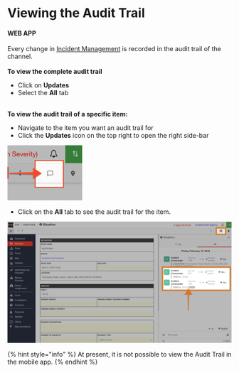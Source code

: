 # Viewing the Audit Trail

#### WEB APP

Every change in [Incident Management](../getting-started.md) is recorded in the audit trail of the channel.\
\
**To view the complete audit trail**

* Click on **Updates**
* Select the **All** tab

\
**To view the audit trail of a specific item:**

* Navigate to the item you want an audit trail for
* Click the **Updates** icon on the top right to open the right side-bar

![](<../../.gitbook/assets/viewing the audit trail of a specific item.png>)

* Click on the **All** tab to see the audit trail for the item.

![](<../../.gitbook/assets/viewing the audit trail.png>)

{% hint style="info" %}
At present, it is not possible to view the Audit Trail in the mobile app.
{% endhint %}
